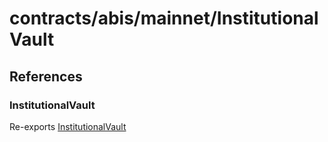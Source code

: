 # contracts/abis/mainnet/InstitutionalVault

## References

### InstitutionalVault

Re-exports [InstitutionalVault](InstitutionalVault.md#institutionalvault)
